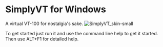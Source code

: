 # SimplyVT for Windows
A virtual VT-100 for nostalgia's sake.
![SimplyVT_skin-small](https://github.com/Dart-Matter/SimplyVT/assets/92115705/f35c3682-5e64-4fb9-92cb-088558160c57)

To get started just run it and use the command line help to get it started.  Then use ALT+F1 for detailed help.

